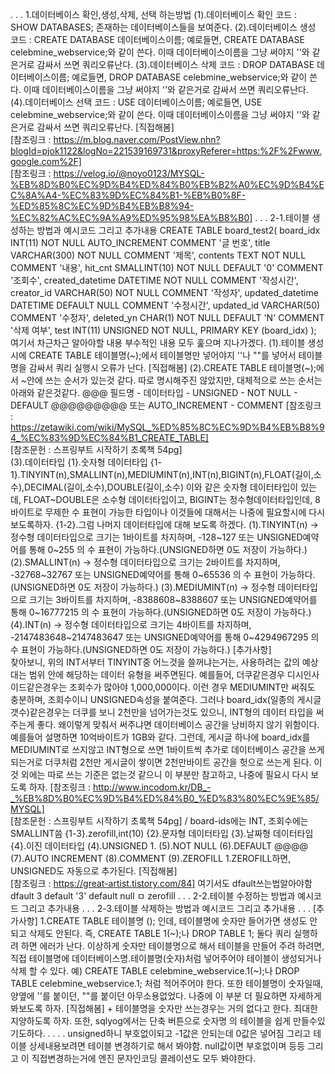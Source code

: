 .
.
.
1.데이터베이스 확인,생성,삭제, 선택 하는방법
    (1).데이터베이스 확인
        코드 : SHOW DATABASES;
        존재하는 데이터베이스들을 보여준다.
    (2).데이터베이스 생성
        코드 : CREATE DATABASE 데이터베이스이름;
        예로들면, CREATE DATABASE celebmine_webservice;와 같이 쓴다.
        이때 데이터베이스이름을 그냥 써야지 ''와 같은거로 감싸서 쓰면 쿼리오류난다.
    (3).데이터베이스 삭제
        코드 : DROP DATABASE 데이터베이스이름;
        예로들면, DROP DATABASE celebmine_webservice;와 같이 쓴다.
        이때 데이터베이스이름을 그냥 써야지 ''와 같은거로 감싸서 쓰면 쿼리오류난다.
    (4).데이터베이스 선택
        코드 : USE 데이터베이스이름;
        예로들면, USE celebmine_webservice;와 같이 쓴다.
        이때 데이터베이스이름을 그냥 써야지 ''와 같은거로 감싸서 쓰면 쿼리오류난다.
    [직접해봄]   
    [참조링크 : https://m.blog.naver.com/PostView.nhn?blogId=pjok1122&logNo=221539169731&proxyReferer=https:%2F%2Fwww.google.com%2F]   
    [참조링크 : https://velog.io/@noyo0123/MYSQL-%EB%8D%B0%EC%9D%B4%ED%84%B0%EB%B2%A0%EC%9D%B4%EC%8A%A4-%EC%83%9D%EC%84%B1-%EB%B0%8F-%ED%85%8C%EC%9D%B4%EB%B8%94-%EC%82%AC%EC%9A%A9%ED%95%98%EA%B8%B0]
.
.
.
2-1.테이블 생성하는 방법과 예시코드 그리고 추가내용
    CREATE TABLE board_test2(
    	board_idx INT(11) NOT NULL AUTO_INCREMENT COMMENT '글 번호',
    	title VARCHAR(300) NOT NULL COMMENT '제목',
    	contents TEXT NOT NULL COMMENT '내용',
    	hit_cnt SMALLINT(10) NOT NULL DEFAULT '0' COMMENT '조회수',
    	created_datetime DATETIME NOT NULL COMMENT '작성시간',
    	creator_id VARCHAR(50) NOT NULL COMMENT '작성자',
    	updated_datetime DATETIME DEFAULT NULL COMMENT '수정시간',
    	updated_id VARCHAR(50) COMMENT '수정자',
    	deleted_yn CHAR(1) NOT NULL DEFAULT 'N' COMMENT '삭제 여부',
    	test INT(11) UNSIGNED NOT NULL,
    	PRIMARY KEY (board_idx)
    );
    여기서 차근차근 알아야할 내용 부수적인 내용 모두 훑으며 지나가겠다.
        (1).테이블 생성시에 CREATE TABLE 테이블명(~);에서 테이블명만 넣어야지 ''나 ""를 넣어서
            테이블명을 감싸서 쿼리 실행시 오류가 난다.
            [직접해봄]
        (2).CREATE TABLE 테이블명(~);에서 ~안에 쓰는 순서가 있는것 같다. 따로 명시해주진 않았지만,
            대체적으로 쓰는 순서는 아래와 같은것같다.
    @@@        필드명 - 데이터타입 - UNSIGNED - NOT NULL - DEFAULT @@@@@@@@@ 또는 AUTO_INCREMENT - COMMENT
            [참조링크 : https://zetawiki.com/wiki/MySQL_%ED%85%8C%EC%9D%B4%EB%B8%94_%EC%83%9D%EC%84%B1_CREATE_TABLE]    
            [참조문헌 : 스프링부트 시작하기 초록책 54pg]   
        (3).데이터타입
            {1}.숫자형 데이터타입
                {1-1}.TINYINT(n),SMALLINT(n),MEDIUMINT(n),INT(n),BIGINT(n),FLOAT(길이,소수),DECIMAL(길이,소수),DOUBLE(길이,소수)
                    이와 같은 숫자형 데이터타입이 있는데, FLOAT~DOUBLE은 소수형 데이터타입이고, BIGINT는 정수형데이터타입인데, 8바이트로 무제한 수 표현이 가능한 타입이나
                    이것들에 대해서는 나중에 필요할시에 다시 보도록하자.
                {1-2}.그럼 나머지 데이터타입에 대해 보도록 하겠다.
                    (1).TINYINT(n)
                        -> 정수형 데이터타입으로 크기는 1바이트를 차지하며, -128~127 또는 UNSIGNED예약어를 통해 0~255
                        의 수 표현이 가능하다.(UNSIGNED하면 0도 저장이 가능하다.)
                    (2).SMALLINT(n)
                        -> 정수형 데이터타입으로 크기는 2바이트를 차지하며, -32768~32767 또는 UNSIGNED예약어를 통해 0~65536
                        의 수 표현이 가능하다.(UNSIGNED하면 0도 저장이 가능하다.)
                    (3).MEDIUMINT(n)
                        -> 정수형 데이터타입으로 크기는 3바이트를 차지하며, -8388608~8388607 또는 UNSIGNED예약어를 통해 0~16777215
                        의 수 표현이 가능하다.(UNSIGNED하면 0도 저장이 가능하다.)
                    (4).INT(n)
                        -> 정수형 데이터타입으로 크기는 4바이트를 차지하며, -2147483648~2147483647 또는 UNSIGNED예약어를 통해 0~4294967295
                        의 수 표현이 가능하다.(UNSIGNED하면 0도 저장이 가능하다.)
                    [추가사항]   
                        찾아보니, 위의 INT서부터 TINYINT중 어느것을 쓸꺼냐는거는, 사용하려는 값의 예상대는 범위 안에 해당하는 데이터 유형을
                        써주면된다. 예를들어, 더쿠같은경우 디시인사이드같은경우는 조회수가 많아야 1,000,000이다. 이런 경우 MEDIUMINT만 써줘도 충분하며,
                        조회수이니 UNSIGNED속성을 붙여준다. 그러나 board_idx(일종의 게시글 갯수)같은경우는 더쿠를 보니 2천만을 넘어가는것도 있으니, INT형의 데이터
                        타입을 써주는게 좋다. 왜이렇게 맞춰서 써주냐면 데이터베이스 공간을 낭비하지 않기 위함이다. 예를들어 설명하면 
                        10억바이트가 1GB와 같다. 그런데, 게시글 하나에 board_idx를 MEDIUMINT로 쓰지않고 INT형으로 쓰면 1바이트씩 추가로 데이터베이스
                        공간을 쓰게되는거로 더쿠처럼 2천만 게시글이 쌓이면 2천만바이트 공간을 헛으로 쓰는게 된다.
                        이것 외에는 따로 쓰는 기준은 없는것 같으니 이 부분만 참고하고, 나중에 필요시 다시 보도록 하자.
                [참조링크 : http://www.incodom.kr/DB_-_%EB%8D%B0%EC%9D%B4%ED%84%B0_%ED%83%80%EC%9E%85/MYSQL]   
                [참조문헌 : 스프링부트 시작하기 초록책 54pg] / board-ids에는 INT, 조회수에는 SMALLINT씀
                {1-3}.zerofill,int(10)
            {2}.문자형 데이터타입
            {3}.날짜형 데이터타입
            {4}.이진 데이터타입
        (4).UNSIGNED
            1.
        (5).NOT NULL
        (6).DEFAULT @@@@
        (7).AUTO INCREMENT
        (8).COMMENT
        (9).ZEROFILL
            1.ZEROFILL하면, UNSIGNED도 자동으로 추가된다.
            [직접해봄]   
            [참조링크 : https://great-artist.tistory.com/84]
        여기서도 dfault쓰는법알아야함 dfault 3 default '3' default null
        ㅁ
        zerofill
.
.
.
2-2.테이블 수정하는 방법과 예시코드 그리고 추가내용
.
.
.
2-3.테이블 삭제하는 방법과 예시코드 그리고 추가내용
.
.
.
[추가사항]
    1.CREATE TABLE 테이블명 (); 인데, 테이블명에 숫자만 들어가면 생성도 안되고
        삭제도 안된다. 즉, CREATE TABLE 1(~);나 DROP TABLE 1; 둘다 쿼리 실행하려 하면
        에러가 난다. 이상하게 숫자만 테이블명으로 해서 테이블을 만들어 주려 하려면, 직접 테이블명에
        데이터베이스명.테이블명(숫자)처럼 넣어주어야 테이블이 생성되거나 삭제 할 수 있다.
        예) CREATE TABLE celebmine_webservice.1(~);나 DROP TABLE celebmine_webservice.1;
        처럼 적어주어야 한다. 또한 테이블명이 숫자일때, 양옆에 ''를 붙이던, ""를 붙이던 아무소용없었다.
        나중에 이 부분 더 필요하면 자세하게 봐보도록 하자.
        [직접해봄]
        +
        테이블명을 숫자만 쓰는경우는 거의 없다고 한다. 최대한 지양하도록 하자.
        또한, sqlyog에서는 단축 버튼으로 숫자명 의 테이블을 쉽게 만들수있기도하다.
        .
.
.
.
unsigned하니 부호없이되고 -1값은 안되는데 0값은 넣어짐
그리고 테이블 상세내용보려면 테이블 변경하기로 해서 봐야함. null값이면 부호없이며 등등
그리고 이 직접변경하는거에 엔진 문자인코딩 콜레이션도 모두 봐야한다.